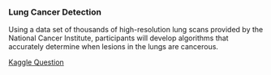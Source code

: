 ### Lung Cancer Detection

Using a data set of thousands of high-resolution lung scans provided by the National Cancer Institute, participants will develop algorithms that accurately determine when lesions in the lungs are cancerous.

[Kaggle Question](https://www.kaggle.com/c/data-science-bowl-2017/leaderboard)
